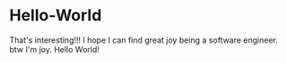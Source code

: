 # Hello-World

That's interesting!!! I hope I can find great joy being a software engineer.
btw I'm joy. Hello World!
